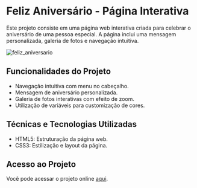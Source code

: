 # Feliz Aniversário - Página Interativa
Este projeto consiste em uma página web interativa criada para celebrar o aniversário de uma pessoa especial. A página inclui uma mensagem personalizada, galeria de fotos e navegação intuitiva.

![feliz_aniversario](https://github.com/user-attachments/assets/c5233ecc-d0d6-4d59-9994-9c3b328ed894)

## Funcionalidades do Projeto

* Navegação intuitiva com menu no cabeçalho.
* Mensagem de aniversário personalizada.
* Galeria de fotos interativas com efeito de zoom.
* Utilização de variáveis para customização de cores.

## Técnicas e Tecnologias Utilizadas

* HTML5: Estruturação da página web.
* CSS3: Estilização e layout da página.

## Acesso ao Projeto

Você pode acessar o projeto online [aqui](https://juliano-l-chagas.github.io/portifolio/).
